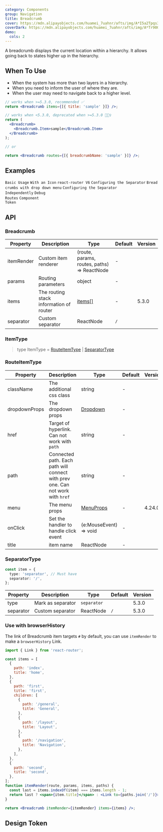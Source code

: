 ```yaml
---
category: Components
group: Navigation
title: Breadcrumb
cover: https://mdn.alipayobjects.com/huamei_7uahnr/afts/img/A*I5a2Tpqs3y0AAAAAAAAAAAAADrJ8AQ/original
coverDark: https://mdn.alipayobjects.com/huamei_7uahnr/afts/img/A*Tr90QKrE_LcAAAAAAAAAAAAADrJ8AQ/original
demo:
  cols: 2
---
```


A breadcrumb displays the current location within a hierarchy. It allows going back to states higher up in the hierarchy.

## When To Use

- When the system has more than two layers in a hierarchy.
- When you need to inform the user of where they are.
- When the user may need to navigate back to a higher level.

```jsx
// works when >=5.3.0, recommended ✅
return <Breadcrumb items={[{ title: 'sample' }]} />;

// works when <5.3.0, deprecated when >=5.3.0 🙅🏻‍♀️
return (
  <Breadcrumb>
    <Breadcrumb.Item>sample</Breadcrumb.Item>
  </Breadcrumb>
);

// or

return <Breadcrumb routes={[{ breadcrumbName: 'sample' }]} />;
```

## Examples

<!-- prettier-ignore -->
<code src="./demo/basic.tsx">Basic Usage</code>
<code src="./demo/withIcon.tsx">With an Icon</code>
<code src="./demo/react-router.tsx" iframe="200">react-router V6</code>
<code src="./demo/separator.tsx">Configuring the Separator</code>
<code src="./demo/overlay.tsx">Bread crumbs with drop down menu</code>
<code src="./demo/separator-component.tsx">Configuring the Separator Independently</code>
<code src="./demo/debug-routes.tsx">Debug Routes</code>
<code src="./demo/component-token.tsx" debug>Component Token</code>

## API

### Breadcrumb

| Property | Description | Type | Default | Version |
| --- | --- | --- | --- | --- |
| itemRender | Custom item renderer | (route, params, routes, paths) => ReactNode | - |  |
| params | Routing parameters | object | - |  |
| items | The routing stack information of router | [items\[\]](#ItemType) | - | 5.3.0 |
| separator | Custom separator | ReactNode | `/` |  |

### ItemType

> type ItemType = [RouteItemType](#RouteItemType) | [SeparatorType](#SeparatorType)

### RouteItemType

| Property | Description | Type | Default | Version |
| --- | --- | --- | --- | --- |
| className | The additional css class | string | - |  |
| dropdownProps | The dropdown props | [Dropdown](/components/dropdown) | - |  |
| href | Target of hyperlink. Can not work with `path` | string | - |  |
| path | Connected path. Each path will connect with prev one. Can not work with `href` | string | - |  |
| menu | The menu props | [MenuProps](/components/menu/#api) | - | 4.24.0 |
| onClick | Set the handler to handle click event | (e:MouseEvent) => void | - |  |
| title | item name | ReactNode | - |  |

### SeparatorType

```ts
const item = {
  type: 'separator', // Must have
  separator: '/',
};
```

| Property  | Description       | Type        | Default | Version |
| --------- | ----------------- | ----------- | ------- | ------- |
| type      | Mark as separator | `separator` |         | 5.3.0   |
| separator | Custom separator  | ReactNode   | `/`     | 5.3.0   |

### Use with browserHistory

The link of Breadcrumb item targets `#` by default, you can use `itemRender` to make a `browserHistory` Link.

```jsx
import { Link } from 'react-router';

const items = [
  {
    path: 'index',
    title: 'home',
  },
  {
    path: 'first',
    title: 'first',
    children: [
      {
        path: '/general',
        title: 'General',
      },
      {
        path: '/layout',
        title: 'Layout',
      },
      {
        path: '/navigation',
        title: 'Navigation',
      },
    ],
  },
  {
    path: 'second',
    title: 'second',
  },
];
function itemRender(route, params, items, paths) {
  const last = items.indexOf(item) === items.length - 1;
  return last ? <span>{item.title}</span> : <Link to={paths.join('/')}>{item.title}</Link>;
}

return <Breadcrumb itemRender={itemRender} items={items} />;
```

## Design Token

<ComponentTokenTable component="Breadcrumb"></ComponentTokenTable>
